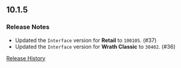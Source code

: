 ## 10.1.5

### Release Notes

- Updated the `Interface` version for **Retail** to `100105`. (#37)
- Updated the `Interface` version for **Wrath Classic** to `30402`. (#36)

[Release History](https://github.com/SFX-WoW/Masque_Cirque/wiki/History)
